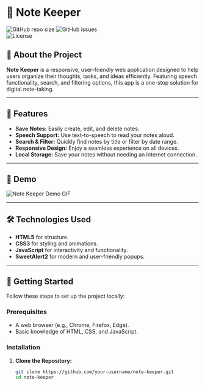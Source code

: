 # 📝 Note Keeper  

![GitHub repo size](https://img.shields.io/github/repo-size/PasinduHirumal/note-keeper)
![GitHub issues](https://img.shields.io/github/issues/PasinduHirumal/note-keeper)  
![License](https://img.shields.io/github/license/PasinduHirumal/note-keeper)  

## 📌 About the Project  

**Note Keeper** is a responsive, user-friendly web application designed to help users organize their thoughts, tasks, and ideas efficiently. Featuring speech functionality, search, and filtering options, this app is a one-stop solution for digital note-taking.  

---

## 🌟 Features  

- **Save Notes:** Easily create, edit, and delete notes.  
- **Speech Support:** Use text-to-speech to read your notes aloud.  
- **Search & Filter:** Quickly find notes by title or filter by date range.  
- **Responsive Design:** Enjoy a seamless experience on all devices.  
- **Local Storage:** Save your notes without needing an internet connection.  

---

## 🎥 Demo  

![Note Keeper Demo GIF](https://your-demo-gif-link.com)  

---

## 🛠️ Technologies Used  

- **HTML5** for structure.  
- **CSS3** for styling and animations.  
- **JavaScript** for interactivity and functionality.  
- **SweetAlert2** for modern and user-friendly popups.  

---

## 🚀 Getting Started  

Follow these steps to set up the project locally:  

### Prerequisites  
- A web browser (e.g., Chrome, Firefox, Edge).  
- Basic knowledge of HTML, CSS, and JavaScript.  

### Installation  
1. **Clone the Repository:**  
   ```bash  
   git clone https://github.com/your-username/note-keeper.git  
   cd note-keeper  
